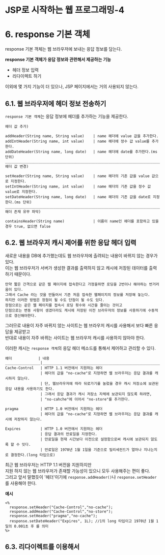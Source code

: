 JSP로 시작하는 웹 프로그래밍-4
=======================
# 6. response 기본 객체
response 기본 객체는 웹 브라우저에 보내는 응답 정보를 담는다.    
  
**response 기본 객체가 응답 정보와 관련해서 제공하는 기능**
  
* 헤더 정보 입력
* 리다이렉트 하기
  
이외에 몇 가지 기능이 더 있으나, JSP 페이지에서는 거의 사용되지 않는다.

## 6.1. 웹 브라우저에 헤더 정보 전송하기
```response 기본 객체```는 응답 정보에 헤더를 추가하는 기능을 제공한다.
```
헤더 값 추가)

addHeader(String name, String value)    | name 헤더에 value 값을 추가한다.
addIntHeader(String name, int value)    | name 헤더에 정수 값 value를 추가한다.
addDateHeader(String name, long date)   | name 헤더에 date를 추가한다.(ms 단위)
______________________________________________________________________________________
헤더 값 변경)

setHeader(String name, String value)    | name 헤더의 기존 값을 value 값으로 지정한다. 
setIntHeader(String name, int value)    | name 헤더의 기존 값을 정수 값 value로 지정한다.
setDateHeader(String name, long date)   | name 헤더의 기존 값을 date로 지정한다.(ms 단위)
______________________________________________________________________________________
해더 존재 유무 파악)

containsHeader(String name)             | 이름이 name인 헤더를 포함하고 있을 경우 true, 없으면 false 
```

## 6.2. 웹 브라우저 캐시 제어를 위한 응답 헤더 입력   
새로운 내용을 DB에 추가했는데도 웹 브라우저에 출려되는 내용이 바뀌지 않는 경우가 있다.  
이는 웹 브라우저가 서버가 생성한 결과를 출력하지 않고 캐시에 저장된 데이터를 출력하기 때문이다.     
```
만약 짧은 간격으로 같은 웹 페이지에 접속한다고 가정을하면 로딩을 2번이나 해야하는 번거러움이 있다.  
그래서 Cache 라는 것을 만들어서 기존 처음 접속한 웹페이지의 정보를 저장해 놓는다.
하지만 이러한 방법은 장점이 될 수도 단점이 될 수도 있다.  
장점으로는 같은 웹 페이지를 접속시 로딩 횟수와 시간을 줄이는 것이고  
단점으로는 변동 사항이 생겼더라도 캐시에 저장된 이전 브라우저의 정보를 사용하기에 수동적으로 갱신해야한다.     
```  
그러므로 내용이 자주 바뀌지 않는 사이트는 웹 브라우저 캐시를 사용해서 보다 빠른 응답을 제공받고    
반대로 내용이 자주 바뀌는 사이트는 웹 브라우저 캐시를 사용하지 않아야 한다.    
    
이러한 캐시는 ```response 객체```의 응답 헤더 메소드를 통해서 제어하고 관리할 수 있다.  
```
헤더            | 내용
________________|____________________________________________________________________________________________
Cache-Control   | HTTP 1.1 버전에서 지원하는 헤더
                | 헤더의 값을 "no-cache"로 지정하면 웹 브라우저는 응답 결과를 캐시하지 않는다. 
                | 단, 웹브라우저에 따라 뒤로가기를 눌렀을 경우 캐시 저장소에 보관된 응답 내용을 사용하기도 한다.
                | 그래서 응답 결과가 캐시 저장소 자체에 보관되지 않도록 하려면,
                | "no-cahche"에 이어서 "no-store"를 추가한다. 

pragma          | HTTP 1.0 버전에서 지원하는 헤더
                | 헤더의 값을 "no-cache"로 지정하면 웹 브라우저는 응답 결과를 캐시에 저장하지 않는다. 

Expires         | HTTP 1.0 버전에서 지원하는 헤더
                | 응답 결과의 만료일을 지정한다. 
                | 만료일을 현재 시간보다 이전으로 설정함으로써 캐시에 보관되지 않도록 할 수 잇다.
                | 만료일은 1970년 1월 1일을 기준으로 밀리세컨드가 얼마나 지나는지로 결정한다.(long 타입으로)

```   
최근 웹 브라우저는 HTTP 1.1 버전을 지원하지만  
지원 하지 않는 웹 브라우저가 존재할 가능성이 있으니 모두 사용해주는 편이 좋다.  
그리고 앞서 말했듯이 '헤더'이기에 ```response.addHeader()```나 ```response.setHeader```를 사용해야 한다. 
  
**예시**
```
<%
  response.setHeader("Cache-Control","no-cache");
  response.addHeader("Cache-Control","no-store");
  response.setHeader("pragma","no-cache");
  response.setDateHeader("Expires", 1L); //1의 long 타입이고 1970년 1월 1일의 0.001초 후 를 의미
%>
```

## 6.3. 리다이렉트를 이용해서    
